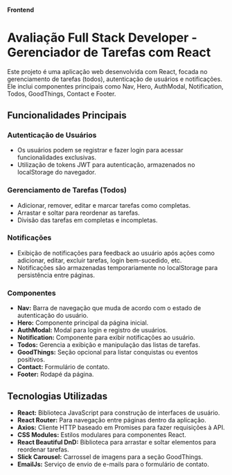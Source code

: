 #### Frontend
# Avaliação Full Stack Developer - Gerenciador de Tarefas com React

Este projeto é uma aplicação web desenvolvida com React, focada no gerenciamento de tarefas (todos), autenticação de usuários e notificações. Ele inclui componentes principais como Nav, Hero, AuthModal, Notification, Todos, GoodThings, Contact e Footer.

## Funcionalidades Principais

### Autenticação de Usuários

- Os usuários podem se registrar e fazer login para acessar funcionalidades exclusivas.
- Utilização de tokens JWT para autenticação, armazenados no localStorage do navegador.

### Gerenciamento de Tarefas (Todos)

- Adicionar, remover, editar e marcar tarefas como completas.
- Arrastar e soltar para reordenar as tarefas.
- Divisão das tarefas em completas e incompletas.

### Notificações

- Exibição de notificações para feedback ao usuário após ações como adicionar, editar, excluir tarefas, login bem-sucedido, etc.
- Notificações são armazenadas temporariamente no localStorage para persistência entre páginas.

### Componentes

- **Nav:** Barra de navegação que muda de acordo com o estado de autenticação do usuário.
- **Hero:** Componente principal da página inicial.
- **AuthModal:** Modal para login e registro de usuários.
- **Notification:** Componente para exibir notificações ao usuário.
- **Todos:** Gerencia a exibição e manipulação das listas de tarefas.
- **GoodThings:** Seção opcional para listar conquistas ou eventos positivos.
- **Contact:** Formulário de contato.
- **Footer:** Rodapé da página.

## Tecnologias Utilizadas

- **React:** Biblioteca JavaScript para construção de interfaces de usuário.
- **React Router:** Para navegação entre páginas dentro da aplicação.
- **Axios:** Cliente HTTP baseado em Promises para fazer requisições à API.
- **CSS Modules:** Estilos modulares para componentes React.
- **React Beautiful DnD:** Biblioteca para arrastar e soltar elementos para reordenar tarefas.
- **Slick Carousel:** Carrossel de imagens para a seção GoodThings.
- **EmailJs:** Serviço de envio de e-mails para o formulário de contato.